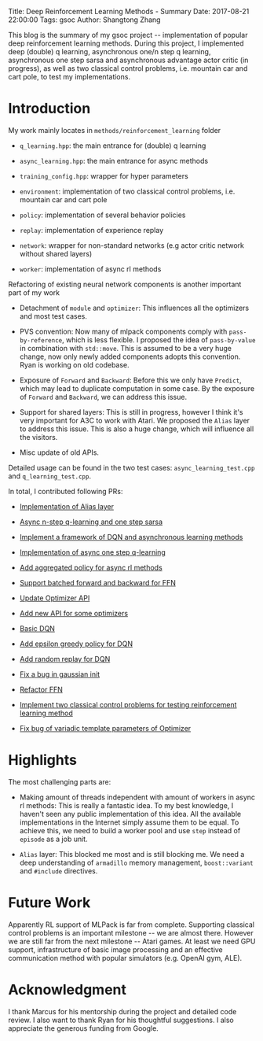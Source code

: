 Title: Deep Reinforcement Learning Methods - Summary 
Date: 2017-08-21 22:00:00 
Tags: gsoc 
Author: Shangtong Zhang

This blog is the summary of my gsoc project -- implementation of popular deep reinforcement learning methods.
During this project, I implemented deep (double) q learning, asynchronous one/n step q learning, asynchronous one step sarsa and asynchronous advantage actor critic (in progress), as well as two classical control problems, i.e. mountain car and cart pole, to test my implementations.

# Introduction

My work mainly locates in `methods/reinforcement_learning` folder

- `q_learning.hpp`: the main entrance for (double) q learning

- `async_learning.hpp`: the main entrance for async methods

- `training_config.hpp`: wrapper for hyper parameters

- `environment`: implementation of two classical control problems, i.e. mountain car and cart pole

- `policy`: implementation of several behavior policies

- `replay`: implementation of experience replay

- `network`: wrapper for non-standard networks (e.g actor critic network without shared layers)

- `worker`: implementation of async rl methods

Refactoring of existing neural network components is another important part of my work

- Detachment of `module` and `optimizer`: This influences all the optimizers and most test cases.

- PVS convention: Now many of mlpack components comply with `pass-by-reference`, which is less flexible. I proposed the idea of `pass-by-value` in combination with `std::move`. This is assumed to be a very huge change, now only newly added components adopts this convention. Ryan is working on old codebase. 

- Exposure of `Forward` and `Backward`: Before this we only have `Predict`, which may lead to duplicate computation in some case. By the exposure of `Forward` and `Backward`, we can address this issue.

- Support for shared layers: This is still in progress, however I think it's very important for A3C to work with Atari. We proposed the `Alias` layer to address this issue. This is also a huge change, which will influence all the visitors.

- Misc update of old APIs.

Detailed usage can be found in the two test cases: `async_learning_test.cpp` and `q_learning_test.cpp`.

In total, I contributed following PRs:

- [Implementation of Alias layer](https://github.com/mlpack/mlpack/pull/1091)

- [Async n-step q-learning and one step sarsa](https://github.com/mlpack/mlpack/pull/1084)

- [Implement a framework of DQN and asynchronous learning methods](https://github.com/mlpack/mlpack/pull/934)

- [Implementation of async one step q-learning](https://github.com/mlpack/mlpack/pull/1064)

- [Add aggregated policy for async rl methods](https://github.com/mlpack/mlpack/pull/1056)

- [Support batched forward and backward for FFN](https://github.com/mlpack/mlpack/pull/1034)

- [Update Optimizer API](https://github.com/mlpack/mlpack/pull/1032)

- [Add new API for some optimizers](https://github.com/mlpack/mlpack/pull/1026)

- [Basic DQN](https://github.com/mlpack/mlpack/pull/1014)

- [Add epsilon greedy policy for DQN](https://github.com/mlpack/mlpack/pull/1012)

- [Add random replay for DQN](https://github.com/mlpack/mlpack/pull/1001)

- [Fix a bug in gaussian init](https://github.com/mlpack/mlpack/pull/1000)

- [Refactor FFN](https://github.com/mlpack/mlpack/pull/995)

- [Implement two classical control problems for testing reinforcement learning method](https://github.com/mlpack/mlpack/pull/989)

- [Fix bug of variadic template parameters of Optimizer](https://github.com/mlpack/mlpack/pull/967)

# Highlights

The most challenging parts are:

- Making amount of threads independent with amount of workers in async rl methods: This is really a fantastic idea. To my best knowledge, I haven't seen any public implementation of this idea. All the available implementations in the Internet simply assume them to be equal. To achieve this, we need to build a worker pool and use `step` instead of `episode` as a job unit.

- `Alias` layer: This blocked me most and is still blocking me. We need a deep understanding of `armadillo` memory management, `boost::variant` and `#include` directives.

# Future Work

Apparently RL support of MLPack is far from complete. Supporting classical control problems is an important milestone -- we are almost there. However we are still far from the next milestone -- Atari games. At least we need GPU support, infrastructure of basic image processing and an effective communication method with popular simulators (e.g. OpenAI gym, ALE).

# Acknowledgment

I thank Marcus for his mentorship during the project and detailed code review. I also want to thank Ryan for his thoughtful suggestions. I also appreciate the generous funding from Google.
